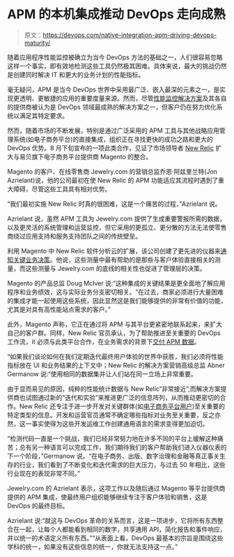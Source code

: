 # APM 的本机集成推动 DevOps 走向成熟

> 原文：<https://devops.com/native-integration-apm-driving-devops-maturity/>

随着应用程序性能监控被确立为当今 DevOps 方法的基础之一，人们很容易忽略这样一个事实，即有效地检测这些工具仍然极其困难。具体来说，最大的挑战仍然是创建同时解决 IT 和更大的业务计划的性能指标。

毫无疑问，APM 是当今 DevOps 世界中采用最广泛、嵌入最深的元素之一，是实现更透明、更敏捷的应用的重要度量来源。然而，尽管[性能监控解决方案](https://devops.com/2015/05/20/performance-monitoring-another-view/)及其各自的提供商被认为是 DevOps 领域最成熟的解决方案之一，但客户仍在努力优化系统以满足其特定要求。

然而，随着市场的不断发展，特别是通过广泛采用的 APM 工具与其他战略应用管理系统(如电子商务平台)的直接集成，组织正在寻找更快的成功之路和更大的 DevOps 优势。8 月下旬宣布的一项此类合作，见证了市场领导者 [New Relic](https://devops.com/events/application-performance-monitoring-and-devops-new-relic/) 扩大与易贝旗下电子商务平台提供商 Magento 的整合。

Magento 的客户、在线零售商 Jewelry.com 的营销总监乔恩·阿兹里兰特(Jon Azrielant)说，他的公司最初在使 New Relic 的 APM 功能适应其流程时遇到了重大障碍，尽管这些工具具有相对优势。

“我们最初实施 New Relic 时真的很困难，这是一个痛苦的过程，”Azrielant 说。

Azrielant 说，虽然 APM 工具为 Jewelry.com 提供了生成重要警报所需的数据，以及更灵活的系统管理和运营监控，但它采用的更孤立、更分散的方法无法使零售商绕过应用支持和服务支持团队之间的传统壁垒。

利用 Magento 中 New Relic 软件分析云的扩展，该公司创建了更先进的仪器来[通知关键业务决策](https://devops.com/2015/03/17/can-devops-apm-initiatives-increase-customer-loyalty/)。他说，这些测量中最有帮助的是那些与客户体验直接相关的测量，而这些测量与 Jewelry.com 的底线的相关性也促进了管理层的决策。

Magento 的产品总监 Doug McIver 说:“这种集成的关键结果是更全面地了解应用程序和业务绩效，这与实际业务分支密切相关。“在过去，商家必须进行大量困难的集成才能一起使用这些系统，因此显然这是我们能够提供的非常有价值的功能，尤其是对具有高性能站点需求的客户。”

此外，Magento 声称，它正在通过将 APM 与其平台更紧密地联系起来，来扩大自己的客户群。同样，New Relic 官员承认，为了帮助推进至关重要的 DevOps 工作流，it 必须与此类平台合作，在业务需求的背景下[交付 APM 数据](https://devops.com/events/devops-and-application-performance-monitoring-and-management/)。

“如果我们谈论如何在我们定期迭代最终用户体验的世界中获胜，我们必须将性能指标放在 UI 和业务结果的上下文中；New Relic 的解决方案营销高级总监 Abner Germanow 说:“使用相同的数据集并让人们站在同一立场上非常重要。

由于显而易见的原因，纯粹的性能统计数据与 New Relic“非常接近”,而解决方案提供商也试图通过新的“迭代和实验”来推进更广泛的信息阵列，从而推动更密切的合作。New Relic 还专注于进一步开发对关键群体(如[电子商务平台用户](http://www.eweek.com/database/mongodb-empowers-giant-ideas-for-innovators.html))至关重要的特定类型的信息。开发和运营官员通常不确定哪些指标对业务至关重要，反之亦然，这一事实使得为这些开发运维工作创建通用语言的需求变得更加迫切。

“检测代码一直是一个挑战，我们已经非常努力地在许多不同的平台上缓解这种痛苦；总有另一种语言可以完成工作，我们期待我们的客户帮助我们进入仪器仪表的下一个阶段，”Germanow 说。“在电子商务、出版、数字治理和金融等真正事关生存的行业，我们看到了不断变化和迭代需求的巨大压力，与过去 50 年相比，这些行业现在的表现非常不同。”

Jewelry.com 的 Azrielant 表示，这项工作以及随后通过 Magento 等平台提供商提供的 APM 集成，使最终用户组织能够继续专注于客户体验和销售，这是 DevOps 的最终目标。

Azrielant 说:“就这与 DevOps 革命的关系而言，这是一项进步，它将所有东西整合在一起，让每个人都能看到相同的数字，共享通用 API，简化报告和事件响应，并以统一的术语定义所有东西。”“从表面上看，DevOps 最基本的宗旨是围绕这些学科的统一，如果没有这些信息的统一，你就无法支持这一点。”
